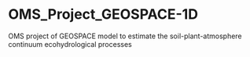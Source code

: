# OMS_Project_GEOSPACE-1D
OMS project of GEOSPACE model to estimate the soil-plant-atmosphere continuum ecohydrological processes
